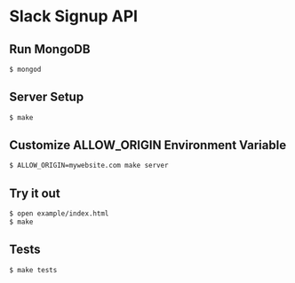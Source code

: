 # Slack Signup API

## Run MongoDB
```bash
$ mongod
```

## Server Setup
```bash
$ make
```

## Customize ALLOW_ORIGIN Environment Variable
```bash
$ ALLOW_ORIGIN=mywebsite.com make server
```

## Try it out
```bash
$ open example/index.html
$ make
```

## Tests
```bash
$ make tests
```

